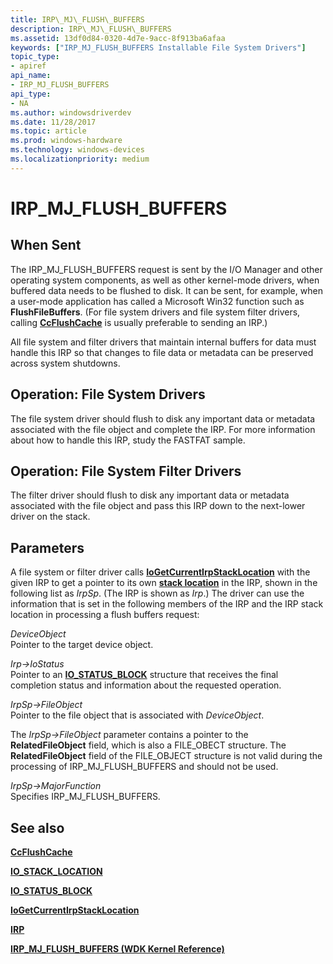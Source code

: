 ```yaml
---
title: IRP\_MJ\_FLUSH\_BUFFERS
description: IRP\_MJ\_FLUSH\_BUFFERS
ms.assetid: 13df0d84-0320-4d7e-9acc-8f913ba6afaa
keywords: ["IRP_MJ_FLUSH_BUFFERS Installable File System Drivers"]
topic_type:
- apiref
api_name:
- IRP_MJ_FLUSH_BUFFERS
api_type:
- NA
ms.author: windowsdriverdev
ms.date: 11/28/2017
ms.topic: article
ms.prod: windows-hardware
ms.technology: windows-devices
ms.localizationpriority: medium
---
```


# IRP\_MJ\_FLUSH\_BUFFERS


## When Sent


The IRP\_MJ\_FLUSH\_BUFFERS request is sent by the I/O Manager and other operating system components, as well as other kernel-mode drivers, when buffered data needs to be flushed to disk. It can be sent, for example, when a user-mode application has called a Microsoft Win32 function such as **FlushFileBuffers**. (For file system drivers and file system filter drivers, calling [**CcFlushCache**](https://msdn.microsoft.com/library/windows/hardware/ff539082) is usually preferable to sending an IRP.)

All file system and filter drivers that maintain internal buffers for data must handle this IRP so that changes to file data or metadata can be preserved across system shutdowns.

## Operation: File System Drivers


The file system driver should flush to disk any important data or metadata associated with the file object and complete the IRP. For more information about how to handle this IRP, study the FASTFAT sample.

## Operation: File System Filter Drivers


The filter driver should flush to disk any important data or metadata associated with the file object and pass this IRP down to the next-lower driver on the stack.

## Parameters


A file system or filter driver calls [**IoGetCurrentIrpStackLocation**](https://msdn.microsoft.com/library/windows/hardware/ff549174) with the given IRP to get a pointer to its own [**stack location**](https://msdn.microsoft.com/library/windows/hardware/ff550659) in the IRP, shown in the following list as *IrpSp*. (The IRP is shown as *Irp*.) The driver can use the information that is set in the following members of the IRP and the IRP stack location in processing a flush buffers request:

<a href="" id="deviceobject"></a>*DeviceObject*  
Pointer to the target device object.

<a href="" id="irp--iostatus"></a>*Irp-&gt;IoStatus*  
Pointer to an [**IO\_STATUS\_BLOCK**](https://msdn.microsoft.com/library/windows/hardware/ff550671) structure that receives the final completion status and information about the requested operation.

<a href="" id="irpsp--fileobject"></a>*IrpSp-&gt;FileObject*  
Pointer to the file object that is associated with *DeviceObject*.

The *IrpSp-&gt;FileObject* parameter contains a pointer to the **RelatedFileObject** field, which is also a FILE\_OBECT structure. The **RelatedFileObject** field of the FILE\_OBJECT structure is not valid during the processing of IRP\_MJ\_FLUSH\_BUFFERS and should not be used.

<a href="" id="irpsp--majorfunction"></a>*IrpSp-&gt;MajorFunction*  
Specifies IRP\_MJ\_FLUSH\_BUFFERS.

## See also


[**CcFlushCache**](https://msdn.microsoft.com/library/windows/hardware/ff539082)

[**IO\_STACK\_LOCATION**](https://msdn.microsoft.com/library/windows/hardware/ff550659)

[**IO\_STATUS\_BLOCK**](https://msdn.microsoft.com/library/windows/hardware/ff550671)

[**IoGetCurrentIrpStackLocation**](https://msdn.microsoft.com/library/windows/hardware/ff549174)

[**IRP**](https://msdn.microsoft.com/library/windows/hardware/ff550694)

[**IRP\_MJ\_FLUSH\_BUFFERS (WDK Kernel Reference)**](https://msdn.microsoft.com/library/windows/hardware/ff550760)

 

 






